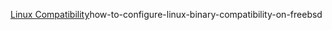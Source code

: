 [Linux Compatibility](https://www.zenarmor.com/docs/freebsd-tutorials/)how-to-configure-linux-binary-compatibility-on-freebsd
